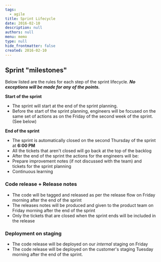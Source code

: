```yaml
---
tags: 
  - agile
title: Sprint Lifecycle
date: 2016-02-10
description: null
authors: null
menu: memo
type: null
hide_frontmatter: false
created: 2016-02-10
---
```


## **Sprint "milestones"**
Below listed are the rules for each step of the sprint lifecycle. ***No exceptions will be made for any of the points.***

**Start of the sprint**

* The sprint will start at the end of the sprint planning.
* Before the start of the sprint planning, engineers will be focused on the same set of actions as on the Friday of the second week of the sprint. (See below)

**End of the sprint**

* The sprint is automatically closed on the second Thursday of the sprint at **6:00 PM**
* All the tickets that aren't closed will go back at the top of the backlog
* After the end of the sprint the actions for the engineers will be:
* Prepare improvement notes (if not discussed with the team) and tickets for the sprint planning
* Continuous learning

### Code release + Release notes
* The code will be tagged and released as per the release flow on Friday morning after the end of the sprint
* The releases notes will be produced and given to the product team on Friday morning after the end of the sprint
* Only the tickets that are closed when the sprint ends will be included in the release

### Deployment on staging
* The code release will be deployed on our *internal* staging on Friday
* The code release will be deployed on the customer's staging Tuesday morning after the end of the sprint.